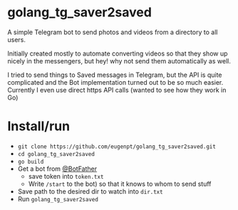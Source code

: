 # golang_tg_saver2saved

A simple Telegram bot to send photos and videos from a directory to all users. 

Initially created mostly to automate converting videos so that they show up nicely in the messengers, but hey! why not send them automatically as well.

I tried to send things to Saved messages in Telegram, but the API is quite complicated and the Bot implementation turned out to be so much easier. Currently I even use direct https API calls (wanted to see how they work in Go)

# Install/run

- `git clone https://github.com/eugenpt/golang_tg_saver2saved.git`
- `cd golang_tg_saver2saved`
- `go build`
- Get a bot from [@BotFather](https://t.me/BotFather) 
	- save token into `token.txt`
	- Write `/start` to the bot) so that it knows to whom to send stuff
- Save path to the desired dir to watch into `dir.txt`
- Run `golang_tg_saver2saved`



